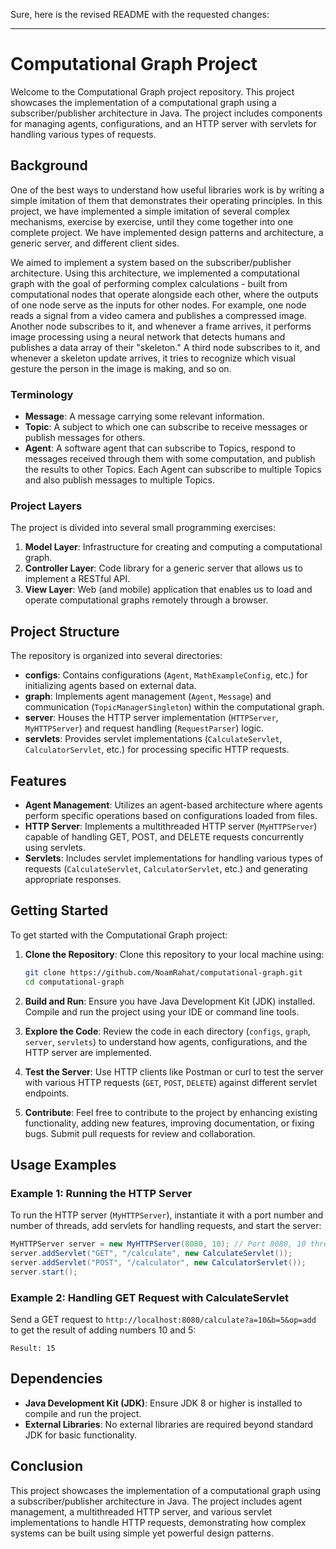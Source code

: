 Sure, here is the revised README with the requested changes:

---

# Computational Graph Project

Welcome to the Computational Graph project repository. This project showcases the implementation of a computational graph using a subscriber/publisher architecture in Java. The project includes components for managing agents, configurations, and an HTTP server with servlets for handling various types of requests.

## Background

One of the best ways to understand how useful libraries work is by writing a simple imitation of them that demonstrates their operating principles. In this project, we have implemented a simple imitation of several complex mechanisms, exercise by exercise, until they come together into one complete project. We have implemented design patterns and architecture, a generic server, and different client sides.

We aimed to implement a system based on the subscriber/publisher architecture. Using this architecture, we implemented a computational graph with the goal of performing complex calculations - built from computational nodes that operate alongside each other, where the outputs of one node serve as the inputs for other nodes. For example, one node reads a signal from a video camera and publishes a compressed image. Another node subscribes to it, and whenever a frame arrives, it performs image processing using a neural network that detects humans and publishes a data array of their "skeleton." A third node subscribes to it, and whenever a skeleton update arrives, it tries to recognize which visual gesture the person in the image is making, and so on.

### Terminology

- **Message**: A message carrying some relevant information.
- **Topic**: A subject to which one can subscribe to receive messages or publish messages for others.
- **Agent**: A software agent that can subscribe to Topics, respond to messages received through them with some computation, and publish the results to other Topics. Each Agent can subscribe to multiple Topics and also publish messages to multiple Topics.

### Project Layers

The project is divided into several small programming exercises:

1. **Model Layer**: Infrastructure for creating and computing a computational graph.
2. **Controller Layer**: Code library for a generic server that allows us to implement a RESTful API.
3. **View Layer**: Web (and mobile) application that enables us to load and operate computational graphs remotely through a browser.

## Project Structure

The repository is organized into several directories:

- **configs**: Contains configurations (`Agent`, `MathExampleConfig`, etc.) for initializing agents based on external data.
- **graph**: Implements agent management (`Agent`, `Message`) and communication (`TopicManagerSingleton`) within the computational graph.
- **server**: Houses the HTTP server implementation (`HTTPServer`, `MyHTTPServer`) and request handling (`RequestParser`) logic.
- **servlets**: Provides servlet implementations (`CalculateServlet`, `CalculatorServlet`, etc.) for processing specific HTTP requests.

## Features

- **Agent Management**: Utilizes an agent-based architecture where agents perform specific operations based on configurations loaded from files.
- **HTTP Server**: Implements a multithreaded HTTP server (`MyHTTPServer`) capable of handling GET, POST, and DELETE requests concurrently using servlets.
- **Servlets**: Includes servlet implementations for handling various types of requests (`CalculateServlet`, `CalculatorServlet`, etc.) and generating appropriate responses.

## Getting Started

To get started with the Computational Graph project:

1. **Clone the Repository**: Clone this repository to your local machine using:
   ```sh
   git clone https://github.com/NoamRahat/computational-graph.git
   cd computational-graph
   ```

2. **Build and Run**: Ensure you have Java Development Kit (JDK) installed. Compile and run the project using your IDE or command line tools.

3. **Explore the Code**: Review the code in each directory (`configs`, `graph`, `server`, `servlets`) to understand how agents, configurations, and the HTTP server are implemented.

4. **Test the Server**: Use HTTP clients like Postman or curl to test the server with various HTTP requests (`GET`, `POST`, `DELETE`) against different servlet endpoints.

5. **Contribute**: Feel free to contribute to the project by enhancing existing functionality, adding new features, improving documentation, or fixing bugs. Submit pull requests for review and collaboration.

## Usage Examples

### Example 1: Running the HTTP Server

To run the HTTP server (`MyHTTPServer`), instantiate it with a port number and number of threads, add servlets for handling requests, and start the server:
```java
MyHTTPServer server = new MyHTTPServer(8080, 10); // Port 8080, 10 threads
server.addServlet("GET", "/calculate", new CalculateServlet());
server.addServlet("POST", "/calculator", new CalculatorServlet());
server.start();
```

### Example 2: Handling GET Request with CalculateServlet

Send a GET request to `http://localhost:8080/calculate?a=10&b=5&op=add` to get the result of adding numbers 10 and 5:
```
Result: 15
```

## Dependencies

- **Java Development Kit (JDK)**: Ensure JDK 8 or higher is installed to compile and run the project.
- **External Libraries**: No external libraries are required beyond standard JDK for basic functionality.

## Conclusion

This project showcases the implementation of a computational graph using a subscriber/publisher architecture in Java. The project includes agent management, a multithreaded HTTP server, and various servlet implementations to handle HTTP requests, demonstrating how complex systems can be built using simple yet powerful design patterns.
